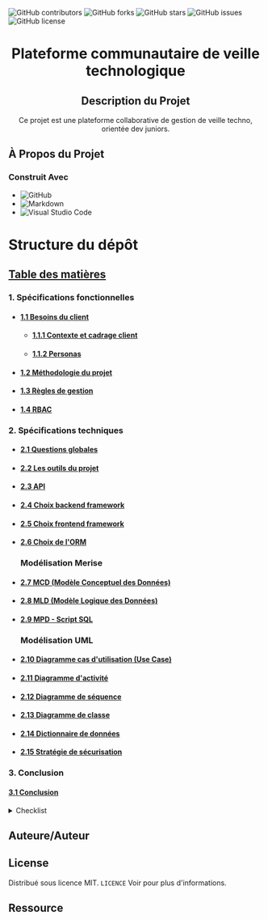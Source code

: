 ![GitHub contributors](https://img.shields.io/github/contributors/Simplon-hdf/structure-projet?style=for-the-badge)
![GitHub forks](https://img.shields.io/github/forks/Simplon-hdf/structure-projet?style=for-the-badge)
![GitHub stars](https://img.shields.io/github/stars/Simplon-hdf/structure-projet?style=for-the-badge)
![GitHub issues](https://img.shields.io/github/issues/Simplon-hdf/structure-projet?style=for-the-badge)
![GitHub license](https://img.shields.io/github/license/Simplon-hdf/structure-projet?style=for-the-badge)

<h1 align="center">Plateforme communautaire de veille technologique</h1>

<div align="center">

## Description du Projet

Ce projet est une plateforme collaborative de gestion de veille techno, orientée dev juniors.

</div>

## À Propos du Projet

### Construit Avec

- ![GitHub](https://img.shields.io/badge/github-%23121011.svg?style=for-the-badge&logo=github&logoColor=white)
- ![Markdown](https://img.shields.io/badge/markdown-%23000000.svg?style=for-the-badge&logo=markdown&logoColor=white)
- ![Visual Studio Code](https://img.shields.io/badge/Visual%20Studio%20Code-0078d7.svg?style=for-the-badge&logo=visual-studio-code&logoColor=white)

# Structure du dépôt

## [Table des matières](#table-des-matieres)

### 1. Spécifications fonctionnelles

- #### [1.1 Besoins du client](./doc/Spécifications-fonctionnelles/Besoins-client/)

  - #### [1.1.1 Contexte et cadrage client](./doc/Spécifications-fonctionnelles/Besoins-client/Contexte.md)

  - #### [1.1.2 Personas](./doc/Spécifications-fonctionnelles/Besoins-client/Personas.md)

- #### [1.2 Méthodologie du projet](./doc/Spécifications-fonctionnelles/Méthodologie-projet.md)
- #### [1.3 Règles de gestion](./doc/Spécifications-fonctionnelles/Règles-de-gestion.md)
- #### [1.4 RBAC](./doc/Spécifications-fonctionnelles/RBAC.md)

### 2. Spécifications techniques

- #### [2.1 Questions globales](./doc/Spécifications-techniques/Choix-stack-techniques/Questions-globales.md)
- #### [2.2 Les outils du projet](./doc/Spécifications-techniques/Choix-stack-techniques/Outils-.md)
- #### [2.3 API](./doc/Spécifications-techniques/Choix-stack-techniques/API.md)
- #### [2.4 Choix backend framework](./doc/Spécifications-techniques/Choix-stack-techniques/Back-end-framework.md)
- #### [2.5 Choix frontend framework](./doc/Spécifications-techniques/Choix-stack-techniques/Front-end-frameworks.md)
- #### [2.6 Choix de l'ORM](./doc/Spécifications-techniques/Choix-stack-techniques/ORM.md)

  ### Modélisation Merise

- #### [2.7 MCD (Modèle Conceptuel des Données)](./doc/Spécifications-techniques/Merise/MCD.md)

- #### [2.8 MLD (Modèle Logique des Données)](./doc/Spécifications-techniques/Merise/MLD.md)

- #### [2.9 MPD - Script SQL](./doc/Spécifications-techniques/Merise/Script-BDD.md)

  ### Modélisation UML

- #### [2.10 Diagramme cas d'utilisation (Use Case)](./doc/Spécifications-techniques/UML/Diagramme-cas-utilisation/)

- #### [2.11 Diagramme d'activité](./doc/Spécifications-techniques/UML/Diagramme-activité/)

- #### [2.12 Diagramme de séquence](./doc/Spécifications-techniques/UML/Diagramme-séquence/)

- #### [2.13 Diagramme de classe](./doc/Spécifications-techniques/UML/Diagramme-classe/)
- #### [2.14 Dictionnaire de données](./doc/Spécifications-techniques/Dictionnaire-de-données.md)
- #### [2.15 Stratégie de sécurisation](./doc/Spécifications-techniques/Stratégie-sécurisation.md)

### 3. Conclusion

#### [3.1 Conclusion](./doc/Conclusion.md)

<details>
<summary>Checklist</summary>

- [x] **Choix de la méthodologie (Agile)**
- [x] **Créer un repo Github**
- [x] **Créer la structure du repo (Best practice)**

  - Dossier
    - [x] .config
    - [x] dep
    - [x] doc
    - [x] res
    - [x] samples
    - [x] outils
    - [x] Assets
    - [x] build
    - [x] test
  - Fichier
    - [x] LICENCE.md
    - [x] README.md
    - [x] .gitattributes
    - [x] .gitignore
    - [x] .gitmodules
    - [x] .dockerignore

- [x] **Mise en place du Readme**

- [ ] **Spécifications fonctionnelles**

  - [x] Contexte / Problèmatique
  - [x] Persona
  - [ ] Présentation (PowerPoint)
  - [x] Règle de gestion
  - [x] Méthodologie du projet
  - [x] RBAC

- [ ] **Spécifications techniques**

  - Choix des stack

    - [x] API
    - [x] Back-end frameworks
    - [x] Front-end frameworks
    - [x] Questions globales
    - [x] ORM
    - [x] Outils
    - [ ] ReadMe

  - [x] Stratégie de sécurisation
  - [ ] Dictionnaire de données
  - [ ] Merise
    - [ ] MCD
    - [ ] MLD
    - [ ] MPD
  - [ ] UML
    - [ ] Diagramme d'activité
    - [ ] Use case
    - [ ] Diagramme de séquence
    - [ ] Diagramme de classe

- [x] **Epic**
  - [x] User Story
  - [x] Product backlog (Tâches)
- [x] **Jira**
- [x] **Rituels agiles**

  - [x] Réunion de planification de sprint
  - [x] Réunion 'rétrospective'
  - [x] Revue de sprint

- [ ] **Cahier des charges**
- [ ] **Charte graphique**

- [ ] **Démarrer les sprints**

</details>

## Auteure/Auteur

## License

Distribué sous licence MIT. `LICENCE` Voir pour plus d'informations.

## Ressource

